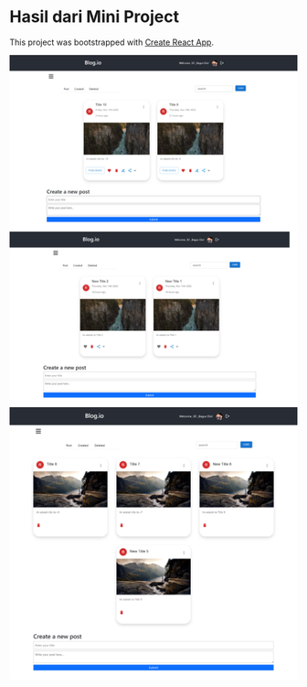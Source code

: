 # Hasil dari Mini Project

This project was bootstrapped with [Create React App](https://github.com/facebook/create-react-app).

![Screenshot](/screenshot_miniproject/createdPage.png)
![Screenshot](/screenshot_miniproject/homePage.png)
![Screenshot](/screenshot_miniproject/deletedPage.png)




